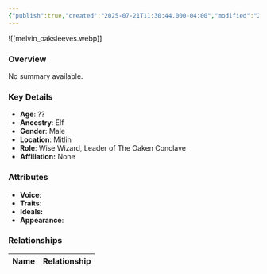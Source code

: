 ```yaml
---
{"publish":true,"created":"2025-07-21T11:30:44.000-04:00","modified":"2025-07-25T11:37:22.000-04:00","cssclasses":""}
---
```



![[melvin_oaksleeves.webp]]

### Overview
No summary available.

### Key Details
- **Age**: ??
- **Ancestry**: Elf
- **Gender**: Male
- **Location**: Mitlin
- **Role**: Wise Wizard, Leader of The Oaken Conclave
- **Affiliation:** None

### Attributes
- **Voice**: 
- **Traits**: 
- **Ideals:** 
- **Appearance**:

### Relationships

| Name  | Relationship |
| ----- | ------------ |
